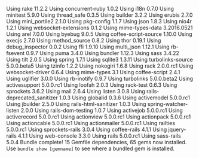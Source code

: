 Using rake 11.2.2
Using concurrent-ruby 1.0.2
Using i18n 0.7.0
Using minitest 5.9.0
Using thread_safe 0.3.5
Using builder 3.2.2
Using erubis 2.7.0
Using mini_portile2 2.1.0
Using pkg-config 1.1.7
Using json 1.8.3
Using nio4r 1.2.1
Using websocket-extensions 0.1.2
Using mime-types-data 3.2016.0521
Using arel 7.0.0
Using byebug 9.0.5
Using coffee-script-source 1.10.0
Using execjs 2.7.0
Using method_source 0.8.2
Using thor 0.19.1
Using debug_inspector 0.0.2
Using ffi 1.9.10
Using multi_json 1.12.1
Using rb-fsevent 0.9.7
Using puma 3.4.0
Using bundler 1.12.3
Using sass 3.4.22
Using tilt 2.0.5
Using spring 1.7.1
Using sqlite3 1.3.11
Using turbolinks-source 5.0.0.beta5
Using tzinfo 1.2.2
Using nokogiri 1.6.8
Using rack 2.0.0.rc1
Using websocket-driver 0.6.4
Using mime-types 3.1
Using coffee-script 2.4.1
Using uglifier 3.0.0
Using rb-inotify 0.9.7
Using turbolinks 5.0.0.beta2
Using activesupport 5.0.0.rc1
Using loofah 2.0.3
Using rack-test 0.6.3
Using sprockets 3.6.2
Using mail 2.6.4
Using listen 3.0.8
Using rails-deprecated_sanitizer 1.0.3
Using globalid 0.3.6
Using activemodel 5.0.0.rc1
Using jbuilder 2.5.0
Using rails-html-sanitizer 1.0.3
Using spring-watcher-listen 2.0.0
Using rails-dom-testing 1.0.7
Using activejob 5.0.0.rc1
Using activerecord 5.0.0.rc1
Using actionview 5.0.0.rc1
Using actionpack 5.0.0.rc1
Using actioncable 5.0.0.rc1
Using actionmailer 5.0.0.rc1
Using railties 5.0.0.rc1
Using sprockets-rails 3.0.4
Using coffee-rails 4.1.1
Using jquery-rails 4.1.1
Using web-console 3.3.0
Using rails 5.0.0.rc1
Using sass-rails 5.0.4
Bundle complete! 15 Gemfile dependencies, 65 gems now installed.
Use `bundle show [gemname]` to see where a bundled gem is installed.
